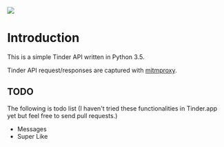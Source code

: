 ![](https://api.travis-ci.org/faruken/aio-tinder.svg)

# Introduction

This is a simple Tinder API written in Python 3.5.

Tinder API request/responses are captured with [mitmproxy](https://mitmproxy.org/).


## TODO

The following is todo list (I haven't tried these functionalities in Tinder.app yet but feel free to send pull requests.)

- Messages
- Super Like
